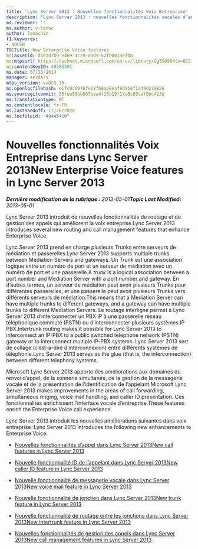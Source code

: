 ```yaml
---
title: 'Lync Server 2013 : Nouvelles fonctionnalités Voix Entreprise'
description: 'Lync Server 2013 : nouvelles fonctionnalités vocales d’entreprise.'
ms.reviewer: ''
ms.author: v-lanac
author: lanachin
f1.keywords:
- NOCSH
TOCTitle: New Enterprise Voice features
ms:assetid: db0ad7b9-e469-4c29-89d9-52fed018ef08
ms:mtpsurl: https://technet.microsoft.com/en-us/library/Gg398964(v=OCS.15)
ms:contentKeyID: 48185591
ms.date: 07/23/2014
manager: serdars
mtps_version: v=OCS.15
ms.openlocfilehash: e1fc0c0970fe22fb6a56eaf0d950f1d49d210826
ms.sourcegitcommit: 36fee89bb887bea4f18b19f17a8c69daf5bc423d
ms.translationtype: MT
ms.contentlocale: fr-FR
ms.lasthandoff: 11/26/2020
ms.locfileid: "49445420"
---
```

# <a name="new-enterprise-voice-features-in-lync-server-2013"></a><span data-ttu-id="1af17-103">Nouvelles fonctionnalités Voix Entreprise dans Lync Server 2013</span><span class="sxs-lookup"><span data-stu-id="1af17-103">New Enterprise Voice features in Lync Server 2013</span></span>

<div data-xmlns="http://www.w3.org/1999/xhtml">

<div class="topic" data-xmlns="http://www.w3.org/1999/xhtml" data-msxsl="urn:schemas-microsoft-com:xslt" data-cs="https://msdn.microsoft.com/">

<div data-asp="https://msdn2.microsoft.com/asp">



</div>

<div id="mainSection">

<div id="mainBody"><span data-ttu-id="1af17-104">

<span> </span></span><span class="sxs-lookup"><span data-stu-id="1af17-104">

<span> </span></span></span>

<span data-ttu-id="1af17-105">_**Dernière modification de la rubrique :** 2013-05-01_</span><span class="sxs-lookup"><span data-stu-id="1af17-105">_**Topic Last Modified:** 2013-05-01_</span></span>

<span data-ttu-id="1af17-106">Lync Server 2013 introduit de nouvelles fonctionnalités de routage et de gestion des appels qui améliorent la voix entreprise.</span><span class="sxs-lookup"><span data-stu-id="1af17-106">Lync Server 2013 introduces several new routing and call management features that enhance Enterprise Voice.</span></span>

<span data-ttu-id="1af17-107">Lync Server 2013 prend en charge plusieurs Trunks entre serveurs de médiation et passerelles.</span><span class="sxs-lookup"><span data-stu-id="1af17-107">Lync Server 2013 supports multiple trunks between Mediation Servers and gateways.</span></span> <span data-ttu-id="1af17-108">Un *Trunk* est une association logique entre un numéro de port et un serveur de médiation avec un numéro de port et une passerelle.</span><span class="sxs-lookup"><span data-stu-id="1af17-108">A *trunk* is a logical association between a port number and Mediation Server with a port number and gateway.</span></span> <span data-ttu-id="1af17-109">En d’autres termes, un serveur de médiation peut avoir plusieurs Trunks pour différentes passerelles, et une passerelle peut avoir plusieurs Trunks vers différents serveurs de médiation.</span><span class="sxs-lookup"><span data-stu-id="1af17-109">This means that a Mediation Server can have multiple trunks to different gateways, and a gateway can have multiple trunks to different Mediation Servers.</span></span> <span data-ttu-id="1af17-110">Le routage interligne permet à Lync Server 2013 d’interconnecter un PBX IP à une passerelle réseau téléphonique commuté (PSTN) ou d’interconnecter plusieurs systèmes IP PBX.</span><span class="sxs-lookup"><span data-stu-id="1af17-110">Intertrunk routing makes it possible for Lync Server 2013 to interconnect an IP-PBX to a public switched telephone network (PSTN) gateway or to interconnect multiple IP-PBX systems.</span></span> <span data-ttu-id="1af17-111">Lync Server 2013 sert de collage (c’est-à-dire d’interconnexion) entre différents systèmes de téléphonie.</span><span class="sxs-lookup"><span data-stu-id="1af17-111">Lync Server 2013 serves as the glue (that is, the interconnection) between different telephony systems.</span></span>

<span data-ttu-id="1af17-112">Microsoft Lync Server 2013 apporte des améliorations aux domaines du renvoi d’appel, de la sonnerie simultanée, de la gestion de la messagerie vocale et de la présentation de l’identification de l’appelant.</span><span class="sxs-lookup"><span data-stu-id="1af17-112">Microsoft Lync Server 2013 makes improvements in the areas of call forwarding, simultaneous ringing, voice mail handling, and caller ID presentation.</span></span> <span data-ttu-id="1af17-113">Ces fonctionnalités enrichissent l’interface vocale d’entreprise.</span><span class="sxs-lookup"><span data-stu-id="1af17-113">These features enrich the Enterprise Voice call experience.</span></span>

<span data-ttu-id="1af17-114">Lync Server 2013 introduit les nouvelles améliorations suivantes dans voix entreprise :</span><span class="sxs-lookup"><span data-stu-id="1af17-114">Lync Server 2013 introduces the following new enhancements to Enterprise Voice:</span></span>

  - [<span data-ttu-id="1af17-115">Nouvelles fonctionnalités d’appel dans Lync Server 2013</span><span class="sxs-lookup"><span data-stu-id="1af17-115">New call features in Lync Server 2013</span></span>](lync-server-2013-new-call-features.md)

  - [<span data-ttu-id="1af17-116">Nouvelle fonctionnalité ID de l’appelant dans Lync Server 2013</span><span class="sxs-lookup"><span data-stu-id="1af17-116">New caller ID feature in Lync Server 2013</span></span>](lync-server-2013-new-caller-id-feature.md)

  - [<span data-ttu-id="1af17-117">Nouvelle fonctionnalité de messagerie vocale dans Lync Server 2013</span><span class="sxs-lookup"><span data-stu-id="1af17-117">New voice mail feature in Lync Server 2013</span></span>](lync-server-2013-new-voice-mail-feature.md)

  - [<span data-ttu-id="1af17-118">Nouvelle fonctionnalité de jonction dans Lync Server 2013</span><span class="sxs-lookup"><span data-stu-id="1af17-118">New trunk feature in Lync Server 2013</span></span>](lync-server-2013-new-trunk-feature.md)

  - [<span data-ttu-id="1af17-119">Nouvelle fonctionnalité de routage entre les jonctions dans Lync Server 2013</span><span class="sxs-lookup"><span data-stu-id="1af17-119">New intertrunk feature in Lync Server 2013</span></span>](lync-server-2013-new-intertrunk-feature.md)

  - [<span data-ttu-id="1af17-120">Nouvelles fonctionnalités de gestion des appels dans Lync Server 2013</span><span class="sxs-lookup"><span data-stu-id="1af17-120">New call management features in Lync Server 2013</span></span>](lync-server-2013-new-call-management-features.md)

<span data-ttu-id="1af17-121"></div>

<span> </span>

</div>

</div>

</span><span class="sxs-lookup"><span data-stu-id="1af17-121"></div>

<span> </span>

</div>

</div>

</span></span></div>

